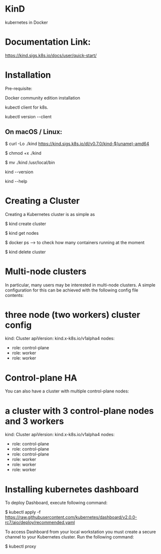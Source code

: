 # KinD
kubernetes in Docker

# Documentation Link:
https://kind.sigs.k8s.io/docs/user/quick-start/

# Installation

Pre-requisite:

Docker community edition installation

kubectl client for k8s.

kubectl version --client 

## On macOS / Linux:

$ curl -Lo ./kind https://kind.sigs.k8s.io/dl/v0.7.0/kind-$(uname)-amd64

$ chmod +x ./kind
  
$ mv ./kind /usr/local/bin

kind --version

kind --help

# Creating a Cluster
  Creating a Kubernetes cluster is as simple as 
  
 $ kind create cluster
 
 $ kind get nodes
 
 $ docker ps --> to check how many containers running at the moment
 
 $ kind delete cluster
 
# Multi-node clusters 

In particular, many users may be interested in multi-node clusters. A simple configuration for this can be achieved with the following config file contents:

# three node (two workers) cluster config
kind: Cluster
apiVersion: kind.x-k8s.io/v1alpha4
nodes:
- role: control-plane
- role: worker
- role: worker

# Control-plane HA

You can also have a cluster with multiple control-plane nodes:

# a cluster with 3 control-plane nodes and 3 workers
kind: Cluster
apiVersion: kind.x-k8s.io/v1alpha4
nodes:
- role: control-plane
- role: control-plane
- role: control-plane
- role: worker
- role: worker
- role: worker
 
# Installing kubernetes dashboard

To deploy Dashboard, execute following command:

  $ kubectl apply -f https://raw.githubusercontent.com/kubernetes/dashboard/v2.0.0-rc7/aio/deploy/recommended.yaml
 
To access Dashboard from your local workstation you must create a secure channel to your Kubernetes cluster. Run the following command:

  $ kubectl proxy
